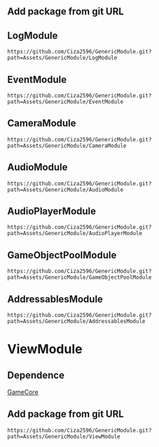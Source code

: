 ## Add package from git URL

## LogModule
```
https://github.com/Ciza2596/GenericModule.git?path=Assets/GenericModule/LogModule
```


## EventModule
```
https://github.com/Ciza2596/GenericModule.git?path=Assets/GenericModule/EventModule
```


## CameraModule
```
https://github.com/Ciza2596/GenericModule.git?path=Assets/GenericModule/CameraModule
```


## AudioModule
```
https://github.com/Ciza2596/GenericModule.git?path=Assets/GenericModule/AudioModule
```


## AudioPlayerModule
```
https://github.com/Ciza2596/GenericModule.git?path=Assets/GenericModule/AudioPlayerModule
```


## GameObjectPoolModule
```
https://github.com/Ciza2596/GenericModule.git?path=Assets/GenericModule/GameObjectPoolModule
```


## AddressablesModule
```
https://github.com/Ciza2596/GenericModule.git?path=Assets/GenericModule/AddressablesModule
```


# ViewModule

## Dependence
[GameCore](https://github.com/Ciza2596/GameCore)

## Add package from git URL
```
https://github.com/Ciza2596/GenericModule.git?path=Assets/GenericModule/ViewModule
```
